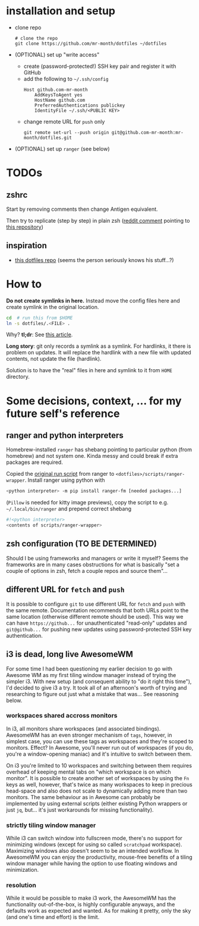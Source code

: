 # installation and setup
* clone repo
    ``` shell
    # clone the repo
    git clone https://github.com/mr-month/dotfiles ~/dotfiles
    ```

* (OPTIONAL) set up "write access"
  * create (password-protected!) SSH key pair and register it with GitHub
  * add the following to `~/.ssh/config`
    ``` text
    Host github.com-mr-month
        AddKeysToAgent yes
        HostName github.com
        PreferredAuthentications publickey
        IdentityFile ~/.ssh/<PUBLIC KEY>
    ```
  * change remote URL for `push` only
    ``` shell
    git remote set-url --push origin git@github.com-mr-month:mr-month/dotfiles.git
    ```

* (OPTIONAL) set up `ranger` (see below)

# TODOs
## zshrc
Start by removing comments then change Antigen equivalent.

Then try to replicate (step by step) in plain zsh
([reddit comment](https://www.reddit.com/r/zsh/comments/ah17q7/comment/eeanr85)
pointing to [this repository](https://gitlab.com/yramagicman/stow-dotfiles/-/tree/master))

## inspiration
* [this dotfiles repo](https://gitlab.com/yramagicman/stow-dotfiles) (seems the person seriously
  knows his stuff&hellip;?)


# How to
**Do not create symlinks in here.** Instead move the config files here and create symlink in the original location.

``` bash
cd  # run this from $HOME
ln -s dotfiles/.<FILE> .
```

Why? **tl;dr**: See [this article](https://codingkilledthecat.wordpress.com/2012/08/08/git-dotfiles-and-hardlinks).

**Long story**: git only records a symlink as a symlink. For hardlinks, it there is problem on updates.
It will replace the hardlink with a new file with updated contents, not update the file (hardlink).

Solution is to have the "real" files in here and symlink to it from `HOME` directory.

# Some decisions, context, &hellip; for my future self's reference
## ranger and python interpreters
Homebrew-installed `ranger` has shebang pointing to particular python (from homebrew) and not system one. Kinda messy and could break if extra packages are required.

Copied the [original run script](https://github.com/ranger/ranger/blob/master/ranger.py) from ranger to `<dotfiles>/scripts/ranger-wrapper`. Install ranger using python with
``` bash
<python interpreter> -m pip install ranger-fm [needed packages...]
```
(`Pillow` is needed for kitty image previews), copy the script to e.g. `~/.local/bin/ranger` and prepend correct shebang
``` bash
#!<python interpreter>
<contents of scripts/ranger-wrapper>
```

## zsh configuration (TO BE DETERMINED)
Should I be using frameworks and managers or write it myself? Seems the frameworks are
in many cases obstructions for what is basically "set a couple of options in zsh, fetch a couple
repos and source them"&hellip;

## different URL for `fetch` and `push`
It is possible to configure `git` to use different URL for `fetch` and `push` with the same remote.
Documentation recommends that both URLs point to the same location (otherwise different remote
should be used). This way we can have `https://github...` for unauthenticated "read-only" updates
and `git@github...` for pushing new updates using password-protected SSH key authentication.


## i3 is dead, long live AwesomeWM
For some time I had been questioning my earlier decision to go with Awesome WM as my first tiling
window manager instead of trying the simpler i3. With new setup (and consequent ability to "do it
right this time"), I'd decided to give i3 a try. It took all of an afternoon's worth of trying
and researching to figure out just what a mistake that was&hellip; See reasoning below.

### workspaces shared accross monitors
In i3, all monitors share workspaces (and associated bindings). AwesomeWM has an even stronger
mechanism of `tags`, however, in simplest case, you can use these tags as workspaces and they're
scoped to monitors. Effect? In Awesome, you'll never run out of workspaces (if you do, you're
a window-opening maniac) and it's intuitive to switch between them.

On i3 you're limited to 10 workspaces and switching between them requires overhead of keeping
mental tabs on "which workspace is on which monitor". It is possible to create another set
of workspaces by using the `Fn` keys as well, however, that's twice as many workspaces to keep
in precious head-space and also does not scale to dynamically adding more than two monitors.
The same behaviour as in Awesome can probably be implemented by using external scripts (either
existing Python wrappers or just `jq`, but&hellip; it's just workarounds for missing functionality).

### strictly tiling window manager
While i3 can switch window into fullscreen mode, there's no support for minimizing windows
(except for using so called `scratchpad` workspace). Maximizing windows also doesn't seem to be
an intended workflow. In AwesomeWM you can enjoy the productivity, mouse-free benefits of a tiling
window manager while having the option to use floating windows and minimization.

### resolution
While it would be possible to make i3 work, the AwesomeWM has the functionality out-of-the-box,
is highly configurable anyways, and the defaults work as expected and wanted. As for making it
pretty, only the sky (and one's time and effort) is the limit.
